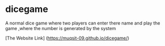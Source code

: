 # dicegame
A normal dice game where two players can enter there name and play the game ,where the number is generated by the system 


[The Website Link] (https://muqsit-09.github.io/dicegame/)

